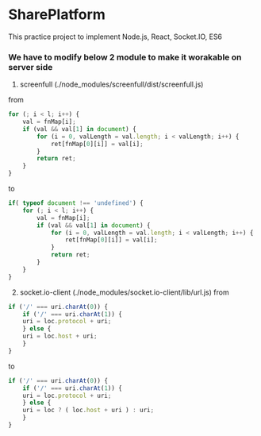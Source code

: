 # SharePlatform

This practice project to implement Node.js, React, Socket.IO, ES6

### We have to modify below 2 module to make it worakable on server side
1. screenfull (./node_modules/screenfull/dist/screenfull.js)

from
```js
for (; i < l; i++) {
    val = fnMap[i];
    if (val && val[1] in document) {
        for (i = 0, valLength = val.length; i < valLength; i++) {
            ret[fnMap[0][i]] = val[i];
        }
        return ret;
    }
}
```
to
```js
if( typeof document !== 'undefined') {
    for (; i < l; i++) {
        val = fnMap[i];
        if (val && val[1] in document) {
            for (i = 0, valLength = val.length; i < valLength; i++) {
                ret[fnMap[0][i]] = val[i];
            }
            return ret;
        }
    }
}
```

2. socket.io-client (./node_modules/socket.io-client/lib/url.js)
from
```js
if ('/' === uri.charAt(0)) {
    if ('/' === uri.charAt(1)) {
    uri = loc.protocol + uri;
    } else {
    uri = loc.host + uri;
    }
}
```
to
```js
if ('/' === uri.charAt(0)) {
    if ('/' === uri.charAt(1)) {
    uri = loc.protocol + uri;
    } else {
    uri = loc ? ( loc.host + uri ) : uri;
    }
}
```